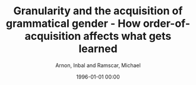 ---
layout: post
title: Granularity and the acquisition of grammatical gender - How order-of-acquisition affects what gets learned

date: 1996-01-01 00:00
author: Arnon, Inbal and Ramscar, Michael
tags: ["communication","language","learning","linguistic units","second language acquisition"]
journal: Cognition

link: https://doi.org/10.1016/j.cognition.2011.10.009

year: 2012
---